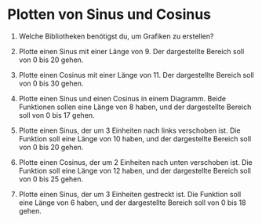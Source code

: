 # Plotten von Sinus und Cosinus

1. Welche Bibliotheken benötigst du, um Grafiken zu erstellen?

2. Plotte einen Sinus mit einer Länge von 9. Der dargestellte Bereich soll von 0 bis 20 gehen.

3. Plotte einen Cosinus mit einer Länge von 11. Der dargestellte Bereich soll von 0 bis 30 gehen.

4. Plotte einen Sinus und einen Cosinus in einem Diagramm. Beide Funktionen sollen eine Länge von 8 haben, und der dargestellte Bereich soll von 0 bis 17 gehen.

5. Plotte einen Sinus, der um 3 Einheiten nach links verschoben ist. Die Funktion soll eine Länge von 10 haben, und der dargestellte Bereich soll von 0 bis 20 gehen.

6. Plotte einen Cosinus, der um 2 Einheiten nach unten verschoben ist. Die Funktion soll eine Länge von 12 haben, und der dargestellte Bereich soll von 0 bis 25 gehen.

7. Plotte einen Sinus, der um 3 Einheiten gestreckt ist. Die Funktion soll eine Länge von 6 haben, und der dargestellte Bereich soll von 0 bis 18 gehen.
